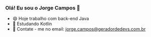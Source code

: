 ### Olá! Eu sou o Jorge Campos 👋

- 😄 Hoje trabalho com back-end Java
- 💬 Estudando Kotlin
- 🤔 Contate - me no email: jorge.campos@geradordedevs.com.br



